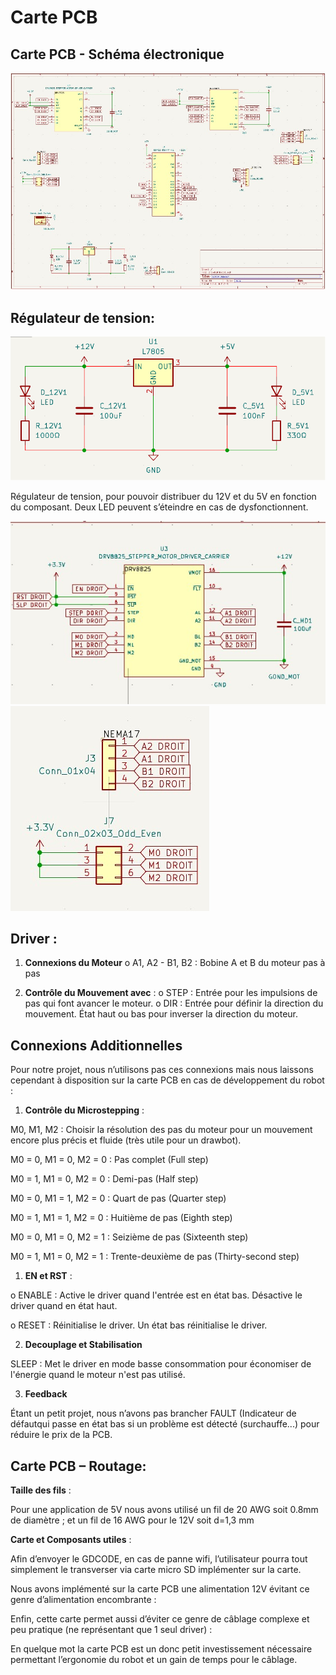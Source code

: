 # Carte PCB

## Carte PCB - Schéma électronique

 
![Schéma électronique](images/SchemaElec.jpg)

 
## Régulateur de tension:

![Régulateur de tension](images/RegTension.png)


Régulateur de tension, pour pouvoir distribuer du 12V et du 5V en fonction du composant. Deux LED peuvent s’éteindre en cas de dysfonctionnent.

 ![Driver](images/Driver.jpg)![Driver](images/ConDriver.jpg) 

## Driver :

1.	**Connexions du Moteur**
o	A1, A2 - B1, B2 : Bobine A et B du moteur pas à pas

2.	**Contrôle du Mouvement avec** :
o	STEP : Entrée pour les impulsions de pas qui font avancer le moteur.
o	DIR : Entrée pour définir la direction du mouvement. État haut ou bas pour inverser la direction du moteur.

## Connexions Additionnelles 

Pour notre projet, nous n’utilisons pas ces connexions mais nous laissons cependant à disposition sur la carte PCB en cas de développement du robot :

1.	**Contrôle du Microstepping** :

M0, M1, M2 : Choisir la résolution des pas du moteur pour un mouvement encore plus précis et fluide (très utile pour un drawbot).

M0 = 0, M1 = 0, M2 = 0 : Pas complet (Full step)

M0 = 1, M1 = 0, M2 = 0 : Demi-pas (Half step)

M0 = 0, M1 = 1, M2 = 0 : Quart de pas (Quarter step)

M0 = 1, M1 = 1, M2 = 0 : Huitième de pas (Eighth step)

M0 = 0, M1 = 0, M2 = 1 : Seizième de pas (Sixteenth step)

M0 = 1, M1 = 0, M2 = 1 : Trente-deuxième de pas (Thirty-second step)

1.	**EN et RST** :

o	ENABLE : Active le driver quand l'entrée est en état bas. Désactive le driver quand en état haut.

o	RESET : Réinitialise le driver. Un état bas réinitialise le driver.

2.	**Decouplage et Stabilisation**

SLEEP : Met le driver en mode basse consommation pour économiser de l'énergie quand le moteur n'est pas utilisé.

3.	**Feedback**

Étant un petit projet, nous n’avons pas brancher FAULT (Indicateur de défautqui passe en état bas si un problème est détecté (surchauffe...) pour réduire le prix de la PCB.


## Carte PCB – Routage:

 

**Taille des fils** :

Pour une application de 5V nous avons utilisé un fil de 20 AWG soit 0.8mm de diamètre ; et un fil de 16 AWG pour le 12V soit d=1,3 mm

**Carte et Composants utiles** :

Afin d’envoyer le GDCODE, en cas de panne wifi, l’utilisateur pourra tout simplement le transverser via carte micro SD implémenter sur la carte.

Nous avons implémenté sur la carte PCB une alimentation 12V évitant ce genre d’alimentation encombrante :
 

Enfin, cette carte permet aussi d’éviter ce genre de câblage complexe et peu pratique (ne représentant que 1 seul driver) :

 

En quelque mot la carte PCB est un donc petit investissement nécessaire permettant l’ergonomie du robot et un gain de temps pour le câblage.

  
